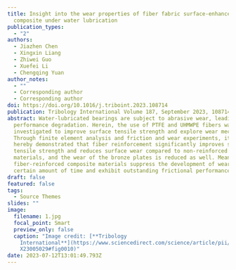 ```yaml
---
title: Insight into the wear properties of fiber fabric surface-enhanced
  composite under water lubrication
publication_types:
  - "2"
authors:
  - Jiazhen Chen
  - Xingxin Liang
  - Zhiwei Guo
  - Xuefei Li
  - Chengqing Yuan
author_notes:
  - ""
  - Corresponding author
  - Corresponding author
doi: https://doi.org/10.1016/j.triboint.2023.108714
publication: Tribology International Volume 187, September 2023, 108714
abstract: Water-lubricated bearings are subject to abrasive wear, leading to
  performance degradation. Herein, the use of PTFE and UHMWPE fibers was
  investigated to improve surface tensile strength and explore wear mechanisms.
  Through finite element analysis and friction and wear experiments, it is
  hereby demonstrated that fiber reinforcement significantly improves surface
  tensile strength and reduces surface wear compared to non-reinforced
  materials, and the wear of the bronze plates is reduced as well. Meanwhile,
  fiber-reinforced composite materials suppress the development of wear in a
  certain amount of time and exhibit outstanding frictional performance.
draft: false
featured: false
tags:
  - Source Themes
slides: ""
image:
  filename: 1.jpg
  focal_point: Smart
  preview_only: false
  caption: "Image credit: [**Tribology
    International**](https://www.sciencedirect.com/science/article/pii/S0301679\
    X23005029#fig0010)"
date: 2023-07-12T13:01:49.793Z
---
```

